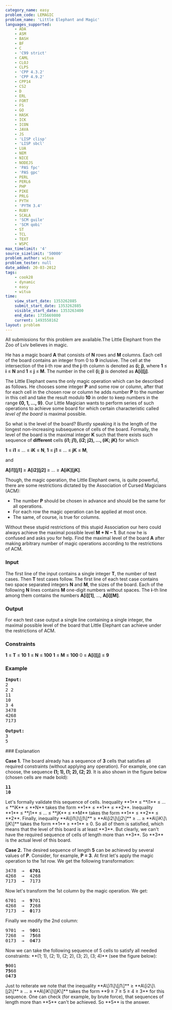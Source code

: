 ```yaml
---
category_name: easy
problem_code: LEMAGIC
problem_name: 'Little Elephant and Magic'
languages_supported:
    - ADA
    - ASM
    - BASH
    - BF
    - C
    - 'C99 strict'
    - CAML
    - CLOJ
    - CLPS
    - 'CPP 4.3.2'
    - 'CPP 4.9.2'
    - CPP14
    - CS2
    - D
    - ERL
    - FORT
    - FS
    - GO
    - HASK
    - ICK
    - ICON
    - JAVA
    - JS
    - 'LISP clisp'
    - 'LISP sbcl'
    - LUA
    - NEM
    - NICE
    - NODEJS
    - 'PAS fpc'
    - 'PAS gpc'
    - PERL
    - PERL6
    - PHP
    - PIKE
    - PRLG
    - PYTH
    - 'PYTH 3.4'
    - RUBY
    - SCALA
    - 'SCM guile'
    - 'SCM qobi'
    - ST
    - TCL
    - TEXT
    - WSPC
max_timelimit: '4'
source_sizelimit: '50000'
problem_author: witua
problem_tester: null
date_added: 20-03-2012
tags:
    - cook28
    - dynamic
    - easy
    - witua
time:
    view_start_date: 1353262885
    submit_start_date: 1353262885
    visible_start_date: 1353263400
    end_date: 1735669800
    current: 1493558162
layout: problem
---
```

All submissions for this problem are available.The Little Elephant from the Zoo of Lviv believes in magic.

He has a magic board **A** that consists of **N** rows and **M** columns. Each cell of the board contains an integer from 0 to **9** inclusive. The cell at the intersection of the **i**-th row and the **j**-th column is denoted as **(i; j)**, where **1** ≤ **i** ≤ **N** and **1** ≤ **j** ≤ **M**. The number in the cell **(i; j)** is denoted as **A\[i\]\[j\]**.

The Little Elephant owns the only magic operation which can be described as follows. He chooses some integer **P** and some row or column, after that for each cell in the chosen row or column he adds number **P** to the number in this cell and take the result modulo **10** in order to keep numbers in the range **{0, 1, ..., 9}**. Our Little Magician wants to perform series of such operations to achieve some board for which certain characteristic called _level of the board_ is maximal possible.

So what is the level of the board? Bluntly speaking it is the length of the longest non-increasing subsequence of cells of the board. Formally, the level of the board is the maximal integer **K** such that there exists such sequence of **different** cells **(i1; j1), (i2; j2), ..., (iK; jK)** for which

**1** ≤ **i1** ≤ ... ≤ **iK** ≤ **N**, 
**1** ≤ **j1** ≤ ... ≤ **jK** ≤ **M**,

and

**A\[i1\]\[j1\]** ≥ **A\[i2\]\[j2\]** ≥ ... ≥ **A\[iK\]\[jK\]**.

Though, the magic operation, the Little Elephant owns, is quite powerful, there are some restrictions dictated by the Association of Cursed Magicians (ACM):

- The number **P** should be chosen in advance and should be the same for all operations.
- For each row the magic operation can be applied at most once.
- The same, of course, is true for columns.

Without these stupid restrictions of this stupid Association our hero could always achieve the maximal possible level **M + N − 1**. But now he is confused and asks you for help. Find the maximal level of the board **A** after making arbitrary number of magic operations according to the restrictions of ACM.

### Input

The first line of the input contains a single integer **T**, the number of test cases. Then **T** test cases follow. The first line of each test case contains two space separated integers **N** and **M**, the sizes of the board. Each of the following **N** lines contains **M** one-digit numbers without spaces. The **i**-th line among them contains the numbers **A\[i\]\[1\]**, ..., **A\[i\]\[M\]**.

### Output

For each test case output a single line containing a single integer, the maximal possible level of the board that Little Elephant can achieve under the restrictions of ACM.

### Constraints

**1** ≤ **T** ≤ **10**
**1** ≤ **N** ≤ **100**
**1** ≤ **M** ≤ **100**
0 ≤ **A\[i\]\[j\]** ≤ **9**

### Example

<pre>
<b>Input:</b>
2
2 2
11
10
3 4
3478
4268
7173

<b>Output:</b>
3
5
</pre>### Explanation

**Case 1.** The board already has a sequence of **3** cells that satisfies all required constraints (without applying any operation). For example, one can choose, the sequence **(1; 1), (1; 2), (2; 2)**. It is also shown in the figure below (chosen cells are made bold):

<pre>
<b>11</b>
1<b>0</b>
</pre>Let's formally validate this sequence of cells. Inequality **1** ≤ **i1** ≤ ... ≤ **iK** ≤ **N** takes the form **1** ≤ **1** ≤ **2**. Inequality **1** ≤ **j1** ≤ ... ≤ **jK** ≤ **M** takes the form **1** ≤ **2** ≤ **2**. Finally, inequality **A\[i1\]\[j1\]** ≥ **A\[i2\]\[j2\]** ≥ ... ≥ **A\[iK\]\[jK\]** takes the form **1** ≥ **1** ≥ 0. So all of them is satisfied, which means that the level of this board is at least **3**. But clearly, we can't have the required sequence of cells of length more than **3**. So **3** is the actual level of this board.

**Case 2.** The desired sequence of length **5** can be achieved by several values of **P**. Consider, for example, **P = 3**. At first let's apply the magic operation to the 1st row. We get the following transformation:

<pre>
3478  →  <b>6701</b>
4268  →  4268
7173  →  7173
</pre>Now let's transform the 1st column by the magic operation. We get:

<pre>
6701  →  <b>9</b>701
4268  →  <b>7</b>268
7173  →  <b>0</b>173
</pre>Finally we modify the 2nd column:

<pre>
9701  →  9<b>0</b>01
7268  →  7<b>5</b>68
0173  →  0<b>4</b>73
</pre>Now we can take the following sequence of 5 cells to satisfy all needed constraints: **(1; 1), (2; 1), (2; 2), (3; 2), (3; 4)** (see the figure below):

<pre>
<b>9</b>001
<b>75</b>68
0<b>4</b>7<b>3</b>
</pre>Just to reiterate we note that the inequality **A\[i1\]\[j1\]** ≥ **A\[i2\]\[j2\]** ≥ ... ≥ **A\[iK\]\[jK\]** takes the form **9 ≥ 7 ≥ 5 ≥ 4 ≥ 3** for this sequence. One can check (for example, by brute force), that sequences of length more than **5** can't be achieved. So **5** is the answer.
